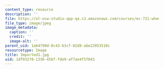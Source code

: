 ```yaml
---
content_type: resource
description: ''
file: https://ol-ocw-studio-app-qa.s3.amazonaws.com/courses/ec-721-wheelchair-design-in-developing-countries-spring-2009/1df932f81336456ffde9af7ae4f5f043_Imported1.jpg
file_type: image/jpeg
image_metadata:
  caption: ''
  credit: ''
  image-alt: ''
parent_uid: 1a64799d-8c43-b3cf-02d8-abe22053510c
resourcetype: Image
title: Imported1.jpg
uid: 1df932f8-1336-456f-fde9-af7ae4f5f043
---
```

